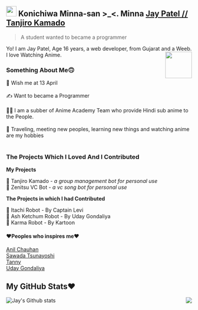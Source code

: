 ## <img src="https://user-images.githubusercontent.com/1303154/88677602-1635ba80-d120-11ea-84d8-d263ba5fc3c0.gif" width="28px"> Konichiwa Minna-san >_<. Minna [Jay Patel // Tanjiro Kamado](https://github.com/JayPatel1314)
> A student wanted to became a programmer 

Yo! I am Jay Patel, Age 16 years, a web developer, from Gujarat and a Weeb. I love Watching Anime.
<img src="https://64.media.tumblr.com/34784257378ce2c51675599159735772/tumblr_nd3b8i2gL01sedjuto1_400.gifv" align="right" width="72"/>

### Something About Me🙃 

🎂 Wish me at 13 April </br>
</br>
✍️ Want to became a Programmer </br>
</br>
👷‍♂️ I am a subber of Anime Academy Team who provide Hindi sub anime to the People. </br>
</br>
🚅 Traveling, meeting new peoples, learning new things and watching anime are my hobbies </br>
</br>

### The Projects Which I Loved And I Contributed
**My Projects**

🤖 Tanjiro Kamado - *a group management bot for personal use* </br>
🤖 Zenitsu VC Bot - *a vc song bot for personal use* </br>

**The Projects in which I had Contributed**

🤖 Itachi Robot - By Captain Levi </br>
🤖 Ash Ketchum Robot - By Uday Gondaliya </br>
🤖 Karma Robot - By Kartoon </br>

#### **❤️Peoples who inspires me❤️**
[Anil Chauhan](https://github.com/meanii) </br>
[Sawada Tsunayoshi](https://github.com/TsunayoshiSawada) </br>
[Tanny](https://github.com/AmTanny) </br>
[Uday Gondaliya](https://github.com/Uday0011) </br>

## My GitHub Stats❤️
![Jay's Github stats](https://github-readme-stats.vercel.app/api?username=JayPatel1314&show_icons=true&theme=tokyonight)
<img align="right" src="https://github-readme-stats.vercel.app/api/top-langs/?username=JayPatel1314&theme=tokyonight&hide=batchfile">

